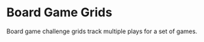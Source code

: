 # Board Game Grids

Board game challenge grids track multiple plays for a set of games.

<ClientOnly>
  <BoardGameGridBrowser />
</ClientOnly>